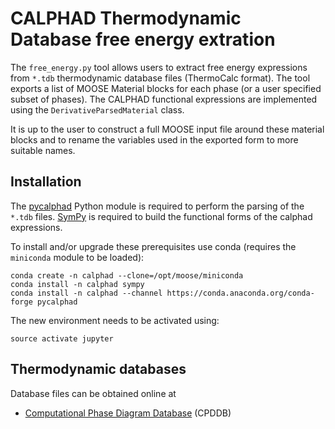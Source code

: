 # CALPHAD Thermodynamic Database free energy extration

The ```free_energy.py``` tool allows users to extract free energy expressions from ```*.tdb```
thermodynamic database files (ThermoCalc format). The tool exports a list of MOOSE Material blocks
for each phase (or a user specified subset of phases). The CALPHAD functional expressions are
implemented using the ```DerivativeParsedMaterial``` class.

It is up to the user to construct a full MOOSE input file around these material blocks and to rename
the variables used in the exported form to more suitable names.

## Installation

The [pycalphad](https://github.com/richardotis/pycalphad) Python module is required to perform the
parsing of the ```*.tdb``` files. [SymPy](https://github.com/sympy/sympy) is required to build the
functional forms of the calphad expressions.

To install and/or upgrade these prerequisites use conda (requires the `miniconda`
module to be loaded):

```
conda create -n calphad --clone=/opt/moose/miniconda
conda install -n calphad sympy
conda install -n calphad --channel https://conda.anaconda.org/conda-forge pycalphad
```

The new environment needs to be activated using:

```
source activate jupyter
```


## Thermodynamic databases

Database files can be obtained online at

* [Computational Phase Diagram Database](http://cpddb.nims.go.jp/index_en.html/) (CPDDB)
